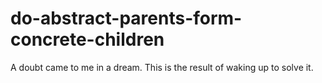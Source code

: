 # do-abstract-parents-form-concrete-children
A doubt came to me in a dream. This is the result of waking up to solve it.
